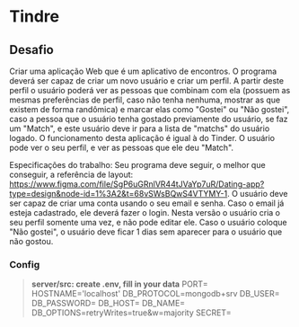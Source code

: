 # Tindre


## Desafio

Criar uma aplicação Web que é um aplicativo de encontros. O programa deverá ser capaz de criar um novo usuário e criar um perfil. A partir deste perfil o usuário poderá ver as pessoas que combinam com ela (possuem as mesmas preferências de perfil, caso não tenha nenhuma, mostrar as que existem de forma randômica) e marcar elas como "Gostei" ou "Não gostei", caso a pessoa que o usuário tenha gostado previamente do usuário, se faz um "Match", e este usuário deve ir para a lista de "matchs" do usuário logado. O funcionamento desta aplicação é igual à do Tinder. O usuário pode ver o seu perfil, e ver as pessoas que ele deu "Match". 

Especificações do trabalho:
Seu programa deve seguir, o melhor que conseguir, a referência de layout: https://www.figma.com/file/SgP6uGRnlVR44tJVaYp7uR/Dating-app?type=design&node-id=1%3A2&t=68vSWsBQwS4VTYMY-1.
O usuário deve ser capaz de criar uma conta usando o seu email e senha. Caso o email já esteja cadastrado, ele deverá fazer o login.
Nesta versão o usuário cria o seu perfil somente uma vez, e não pode editar ele.
Caso o usuário coloque "Não gostei", o usuário deve ficar 1 dias sem aparecer para o usuário que não gostou.

### Config

> **server/src: create .env, fill in your data**
    PORT=
    HOSTNAME='localhost'
    DB_PROTOCOL=mongodb+srv
    DB_USER=
    DB_PASSWORD=
    DB_HOST=
    DB_NAME=
    DB_OPTIONS=retryWrites=true&w=majority
    SECRET=
